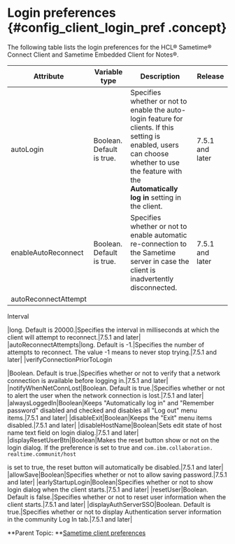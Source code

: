 # Login preferences {#config_client_login_pref .concept}

The following table lists the login preferences for the HCL® Sametime® Connect Client and Sametime Embedded Client for Notes®.

|Attribute|Variable type|Description|Release|
|---------|-------------|-----------|-------|
|autoLogin|Boolean. Default is true.|Specifies whether or not to enable the auto-login feature for clients. If this setting is enabled, users can choose whether to use the feature with the **Automatically log in** setting in the client.|7.5.1 and later|
|enableAutoReconnect|Boolean. Default is true.|Specifies whether or not to enable automatic re-connection to the Sametime server in case the client is inadvertently disconnected.|7.5.1 and later|
|autoReconnectAttempt  
 Interval

|long. Default is 20000.|Specifies the interval in milliseconds at which the client will attempt to reconnect.|7.5.1 and later|
|autoReconnectAttempts|long. Default is -1.|Specifies the number of attempts to reconnect. The value -1 means to never stop trying.|7.5.1 and later|
|verifyConnectionPriorToLogin

|Boolean. Default is true.|Specifies whether or not to verify that a network connection is available before logging in.|7.5.1 and later|
|notifyWhenNetConnLost|Boolean. Default is true.|Specifies whether or not to alert the user when the network connection is lost.|7.5.1 and later|
|alwaysLoggedIn|Boolean|Keeps "Automatically log in" and "Remember password" disabled and checked and disables all "Log out" menu items.|7.5.1 and later|
|disableExit|Boolean|Keeps the "Exit" menu items disabled.|7.5.1 and later|
|disableHostName|Boolean|Sets edit state of host name text field on login dialog.|7.5.1 and later|
|displayResetUserBtn|Boolean|Makes the reset button show or not on the login dialog. If the preference is set to true and `com.ibm.collaboration.  
 realtime.communit/host`

 is set to true, the reset button will automatically be disabled.|7.5.1 and later|
|allowSave|Boolean|Specifies whether or not to allow saving password.|7.5.1 and later|
|earlyStartupLogin|Boolean|Specifies whether or not to show login dialog when the client starts.|7.5.1 and later|
|resetUser|Boolean. Default is false.|Specifies whether or not to reset user information when the client starts.|7.5.1 and later|
|displayAuthServerSSO|Boolean. Default is true.|Specifies whether or not to display Authentication server information in the community Log In tab.|7.5.1 and later|

**Parent Topic:  **[Sametime client preferences](config_client_pref_tables.md)

